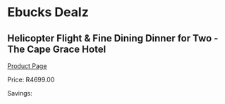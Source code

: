 
# Ebucks Dealz
## Helicopter Flight & Fine Dining Dinner for Two - The Cape Grace Hotel
[Product Page](https://www.ebucks.com/web/shop/productSelected.do?prodId=265757814&catId=322194367)

Price: R4699.00

Savings: 


	